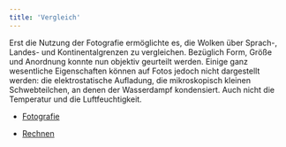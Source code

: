 ```yaml
---
title: 'Vergleich'
---
```


Erst die Nutzung der Fotografie ermöglichte es, die Wolken über Sprach-, Landes- und Kontinentalgrenzen zu vergleichen. Bezüglich Form, Größe und Anordnung konnte nun objektiv geurteilt werden. Einige ganz wesentliche Eigenschaften können auf Fotos jedoch nicht dargestellt werden: die elektrostatische Aufladung, die mikroskopisch kleinen Schwebteilchen, an denen der Wasserdampf kondensiert. Auch nicht die Temperatur und die Luftfeuchtigkeit.

* [Fotografie](Photography_de)

* [Rechnen](Calculating_de)
